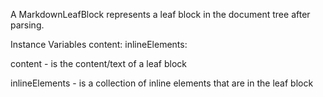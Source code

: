 A MarkdownLeafBlock represents a leaf block in the document tree after parsing.

Instance Variables
	content:			<ByteString>
	inlineElements:		<MarkdownLinkedList>

content
	- is the content/text of a leaf block 

inlineElements
	- is a collection of inline elements that are in the leaf block
